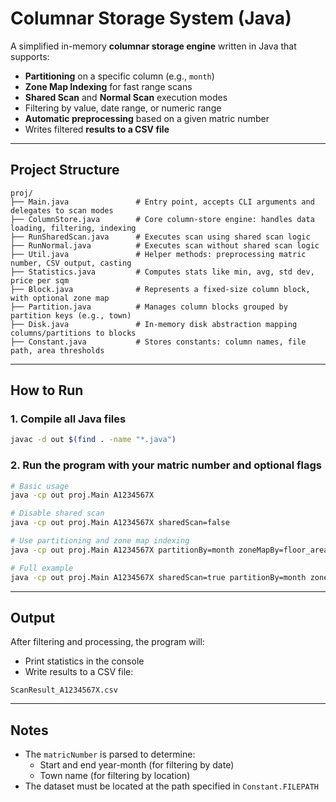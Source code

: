 # Columnar Storage System (Java)

A simplified in-memory **columnar storage engine** written in Java that supports:

- **Partitioning** on a specific column (e.g., `month`)
- **Zone Map Indexing** for fast range scans
- **Shared Scan** and **Normal Scan** execution modes
- Filtering by value, date range, or numeric range
- **Automatic preprocessing** based on a given matric number
- Writes filtered **results to a CSV file**

---

## Project Structure

```
proj/
├── Main.java               # Entry point, accepts CLI arguments and delegates to scan modes
├── ColumnStore.java        # Core column-store engine: handles data loading, filtering, indexing
├── RunSharedScan.java      # Executes scan using shared scan logic
├── RunNormal.java          # Executes scan without shared scan logic
├── Util.java               # Helper methods: preprocessing matric number, CSV output, casting
├── Statistics.java         # Computes stats like min, avg, std dev, price per sqm
├── Block.java              # Represents a fixed-size column block, with optional zone map
├── Partition.java          # Manages column blocks grouped by partition keys (e.g., town)
├── Disk.java               # In-memory disk abstraction mapping columns/partitions to blocks
├── Constant.java           # Stores constants: column names, file path, area thresholds
```

---

## How to Run

### 1. Compile all Java files

```bash
javac -d out $(find . -name "*.java")
```

### 2. Run the program with your **matric number** and optional flags

```bash
# Basic usage
java -cp out proj.Main A1234567X

# Disable shared scan
java -cp out proj.Main A1234567X sharedScan=false

# Use partitioning and zone map indexing
java -cp out proj.Main A1234567X partitionBy=month zoneMapBy=floor_area_sqm

# Full example
java -cp out proj.Main A1234567X sharedScan=true partitionBy=month zoneMapBy=floor_area_sqm
```

---

## Output

After filtering and processing, the program will:

- Print statistics in the console
- Write results to a CSV file:

```
ScanResult_A1234567X.csv
```

---

## Notes

- The `matricNumber` is parsed to determine:
  - Start and end year-month (for filtering by date)
  - Town name (for filtering by location)
- The dataset must be located at the path specified in `Constant.FILEPATH`
